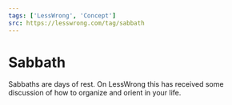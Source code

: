 ```yaml
---
tags: ['LessWrong', 'Concept']
src: https://lesswrong.com/tag/sabbath
---
```


# Sabbath
Sabbaths are days of rest. On LessWrong this has received some discussion of how to organize and orient in your life.

